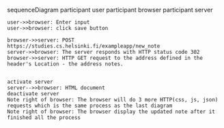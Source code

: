 sequenceDiagram
    participant user
    participant browser
    participant server

    user->>browser: Enter input
    user->>browser: click save button

    browser->>server: POST https://studies.cs.helsinki.fi/exampleapp/new_note
    server->>browser: The server responds with HTTP status code 302
    browser->>server: HTTP GET request to the address defined in the header's Location - the address notes.


    activate server
    server-->>browser: HTML document
    deactivate server
    Note right of browser: The browser will do 3 more HTTP(css, js, json) requests which is the same process as the last diagram
    Note right of browser: The browser display the updated note after it finished all the process